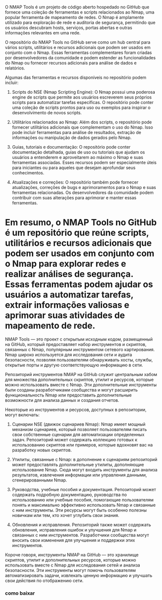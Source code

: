 O NMAP Tools é um projeto de código aberto hospedado no GitHub que fornece uma coleção de ferramentas e scripts relacionados ao Nmap, uma popular ferramenta de mapeamento de redes. O Nmap é amplamente utilizado para exploração de rede e auditoria de segurança, permitindo que os usuários descubram hosts, serviços, portas abertas e outras informações relevantes em uma rede.

O repositório do NMAP Tools no GitHub serve como um hub central para vários scripts, utilitários e recursos adicionais que podem ser usados em conjunto com o Nmap. Essas ferramentas complementares foram criadas por desenvolvedores da comunidade e podem estender as funcionalidades do Nmap ou fornecer recursos adicionais para análise de dados e relatórios.

Algumas das ferramentas e recursos disponíveis no repositório podem incluir:

1. Scripts do NSE (Nmap Scripting Engine): O Nmap possui uma poderosa engine de scripts que permite aos usuários escreverem seus próprios scripts para automatizar tarefas específicas. O repositório pode conter uma coleção de scripts prontos para uso ou exemplos para inspirar o desenvolvimento de novos scripts.

2. Utilitários relacionados ao Nmap: Além dos scripts, o repositório pode fornecer utilitários adicionais que complementam o uso do Nmap. Isso pode incluir ferramentas para análise de resultados, extração de informações ou manipulação de dados gerados pelo Nmap.

3. Guias, tutoriais e documentação: O repositório pode conter documentação detalhada, guias de uso ou tutoriais que ajudam os usuários a entenderem e aproveitarem ao máximo o Nmap e suas ferramentas associadas. Esses recursos podem ser especialmente úteis para iniciantes ou para aqueles que desejam aprofundar seus conhecimentos.

4. Atualizações e correções: O repositório também pode fornecer atualizações, correções de bugs e aprimoramentos para o Nmap e suas ferramentas relacionadas. Os desenvolvedores da comunidade podem contribuir com suas alterações para aprimorar e manter essas ferramentas.

Em resumo, o NMAP Tools no GitHub é um repositório que reúne scripts, utilitários e recursos adicionais que podem ser usados em conjunto com o Nmap para explorar redes e realizar análises de segurança. Essas ferramentas podem ajudar os usuários a automatizar tarefas,
extrair informações valiosas e aprimorar suas atividades de mapeamento de rede.
=========================================================================================================================================

NMAP Tools — это проект с открытым исходным кодом, размещенный на GitHub, который предоставляет набор инструментов и скриптов, связанных с Nmap, популярным инструментом сетевого картирования. Nmap широко используется для исследования сети и аудита безопасности, позволяя пользователям обнаруживать хосты, службы, открытые порты и другую соответствующую информацию в сети.

Репозиторий инструментов NMAP на GitHub служит центральным хабом для множества дополнительных скриптов, утилит и ресурсов, которые можно использовать вместе с Nmap. Эти дополнительные инструменты были созданы разработчиками сообщества и могут расширить функциональность Nmap или предоставить дополнительные возможности для анализа данных и создания отчетов.

Некоторые из инструментов и ресурсов, доступных в репозитории, могут включать:

1. Сценарии NSE (движок сценариев Nmap): Nmap имеет мощный механизм сценариев, который позволяет пользователям писать свои собственные сценарии для автоматизации определенных задач. Репозиторий может содержать коллекцию готовых к использованию скриптов или примеров, которые вдохновят вас на разработку новых скриптов.

2. Утилиты, связанные с Nmap: в дополнение к сценариям репозиторий может предоставлять дополнительные утилиты, дополняющие использование Nmap. Сюда могут входить инструменты для анализа результатов, извлечения информации или управления данными, сгенерированными Nmap.

3. Руководства, учебные пособия и документация. Репозиторий может содержать подробную документацию, руководства по использованию или учебные пособия, помогающие пользователям понять и максимально эффективно использовать Nmap и связанные с ним инструменты. Эти ресурсы могут быть особенно полезны новичкам или тем, кто хочет углубить свои знания.

4. Обновления и исправления. Репозиторий также может содержать обновления, исправления ошибок и улучшения для Nmap и связанных с ним инструментов. Разработчики сообщества могут вносить свои изменения для улучшения и поддержки этих инструментов.

Короче говоря, инструменты NMAP на GitHub — это хранилище скриптов, утилит и дополнительных ресурсов, которые можно использовать вместе с Nmap для исследования сетей и анализа безопасности. Эти инструменты могут помочь пользователям автоматизировать задачи, извлекать ценную информацию и улучшать свои действия по отображению сети.

### como baixar
